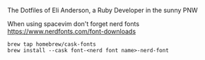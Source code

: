 The Dotfiles of Eli Anderson, a Ruby Developer in the sunny PNW


When using spacevim don't forget nerd fonts
https://www.nerdfonts.com/font-downloads

```terminal
brew tap homebrew/cask-fonts
brew install --cask font-<nerd font name>-nerd-font
```
